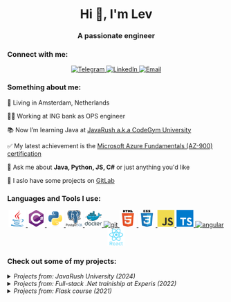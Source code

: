 <h1 align="center">Hi 👋, I'm Lev</h1>

<h3 align="center">A passionate engineer</h3>

<h3 align="left">Connect with me:</h3>
<div align="center">
  <a href="https://t.me/levnagornov">
    <img alt="Telegram" src="https://img.shields.io/badge/Telegram-2CA5E0?style=for-the-badge&logo=telegram&logoColor=whit"/>
  </a>
  <a href="https://www.linkedin.com/in/lnagornov">
    <img alt="LinkedIn" src="https://img.shields.io/badge/LinkedIn-0077B5?style=for-the-badge&logo=linkedin&logoColor=white"/>
  </a>
  <a href="mailto:levnagornov@yahoo.com">
    <img alt="Email" src="https://img.shields.io/badge/email-levnagornov@yahoo.com-D14836?style=for-the-badge&logo=gmail&logoColor=white"/>
  </a>
</div>

<h3 align="left">Something about me:</h3>
<p>📍 Living in Amsterdam, Netherlands</p>
<p>👨‍💻 Working at ING bank as OPS engineer</p>
<p>📚 Now I’m learning Java at <a href="https://landing.codegym.cc/en/university/">JavaRush a.k.a CodeGym University</a></p>
<p>✅ My latest achievement is the <a href="https://www.credly.com/badges/cca3d30d-af7a-4438-93a4-1fb18c688271/public_url">Microsoft Azure Fundamentals (AZ-900) certification</a></p>
<p>💬 Ask me about <b>Java, Python, JS, C#</b> or just anything you'd like</p>
<p>👾 I aslo have some projects on <a href="https://gitlab.com/lnagornov">GitLab</a></p>

<h3 align="left">Languages and Tools I use:</h3>
<div align="center">
    <!-- Java -->
    <a href="https://www.java.com/en/" target="_blank" rel="noreferrer">
        <img src="https://raw.githubusercontent.com/devicons/devicon/master/icons/java/java-original.svg" alt="java" width="40" height="40"/>
    </a>
    <!-- Csharp -->
    <a href="https://learn.microsoft.com/en-us/dotnet/csharp/" target="_blank" rel="noreferrer">
        <img src="https://raw.githubusercontent.com/devicons/devicon/master/icons/csharp/csharp-original.svg" alt="csharp" width="40" height="40"/>
    </a>
    <!-- Python -->
    <a href="https://www.python.org" target="_blank" rel="noreferrer">
        <img src="https://raw.githubusercontent.com/devicons/devicon/master/icons/python/python-original.svg" alt="python" width="40" height="40"/>
    </a>
    <!-- Postgres -->
    <a href="https://www.postgresql.org" target="_blank" rel="noreferrer">
        <img src="https://raw.githubusercontent.com/devicons/devicon/master/icons/postgresql/postgresql-original-wordmark.svg" alt="postgresql" width="40" height="40"/>
    </a>
    <!-- Docker -->
    <a href="https://www.docker.com/" target="_blank" rel="noreferrer">
        <img src="https://raw.githubusercontent.com/devicons/devicon/master/icons/docker/docker-original-wordmark.svg" alt="docker" width="40" height="40"/>
    </a>
    <!-- GIT -->
    <a href="https://git-scm.com/" target="_blank" rel="noreferrer">
        <img src="https://www.vectorlogo.zone/logos/git-scm/git-scm-icon.svg" alt="git" width="40" height="40"/>
    </a>
    <!-- HTML -->
    <a href="https://www.w3.org/html/" target="_blank" rel="noreferrer">
        <img src="https://raw.githubusercontent.com/devicons/devicon/master/icons/html5/html5-original-wordmark.svg" alt="html5" width="40" height="40"/>
    </a>
    <!-- CSS -->
    <a href="https://www.w3schools.com/css/" target="_blank" rel="noreferrer">
        <img src="https://raw.githubusercontent.com/devicons/devicon/master/icons/css3/css3-original-wordmark.svg" alt="css3" width="40" height="40"/>
    </a>
    <!-- JS -->
    <a href="https://developer.mozilla.org/en-US/docs/Web/JavaScript" target="_blank" rel="noreferrer">
        <img src="https://raw.githubusercontent.com/devicons/devicon/master/icons/javascript/javascript-original.svg" alt="javascript" width="40" height="40"/>
    </a>
    <!-- TS -->
    <a href="https://www.typescriptlang.org/" target="_blank" rel="noreferrer">
        <img src="https://raw.githubusercontent.com/devicons/devicon/master/icons/typescript/typescript-original.svg" alt="typescript" width="40" height="40"/>
    </a>
    <!-- Angular -->
    <a href="https://angular.io" target="_blank" rel="noreferrer">
        <img src="https://angular.io/assets/images/logos/angular/angular.svg" alt="angular" width="40" height="40"/>
    </a>
    <!-- React -->
    <a href="https://reactjs.org/" target="_blank" rel="noreferrer">
        <img src="https://raw.githubusercontent.com/devicons/devicon/master/icons/react/react-original-wordmark.svg" alt="react" width="40" height="40"/>
    </a>
</div>

<h3>Check out some of my projects:</h3>  
<details>
  <summary><i>Projects from: JavaRush University (2024)</i></summary>

  <div>
    <h3>
      Crypto-CLI
      <img alt="Java" src="https://img.shields.io/badge/Java-orange"/>
      <img alt="CLI APP" src="https://shields.io/badge/-CLI%20app-grey"/>
    </h3>
    <p>This CLI app can encrypt and decrypt files using the Caesar cipher.</p>
    <a href="https://github.com/levnagornov/crypto-cli">Check code</a>
    <hr>
  </div>

</details>

<details>
  <summary><i>Projects from: Full-stack .Net trainiship at Experis (2022)</i></summary>

  <div>
    <h3>
      MeFit 
      <img alt="REST" src="https://img.shields.io/badge/REST-green"/>
      <img alt="ASP .NET Core 6.0" src="https://shields.io/badge/-ASP_.NET_Core_6-blueviolet"/>
      <img alt="Angular" src="https://img.shields.io/badge/-Angular-DD0031?style=flat-square&logo=angular&logoColor=white"/>
      <img alt="TypeScript" src="https://shields.io/badge/TypeScript-3178C6?logo=TypeScript&logoColor=FFF&style=flat-square"/>
      <img alt="PostgreSQL" src="https://img.shields.io/badge/PostreSQL-skyblue"/>
      <img alt="Keycloak" src="https://img.shields.io/badge/Keycloak-lightgrey"/>
    </h3>
    <p>Full-stack web app which allows you to pick fitness program with workouts and exercises, finish it, and also track your progress.</p>
    <p>Built with Angular, ASP.Net, Keycloak, Postgres and it used to be deployed on Heroku.</p>
    <a href="https://gitlab.com/AyoubAuolad/mefitcase_assignment_front_end">Check front-end code</a>
    <br>
    <a href="https://gitlab.com/AyoubAuolad/mefitcase_assignment">Check back-end code</a>
    <br>
    <a href="https://gitlab.com/lnagornov/mefit-auth">Check middleware code</a>
    <hr>
  </div>
  
  <div>
    <h3>
      Movie Characters API 
      <img alt="REST" src="https://img.shields.io/badge/REST-green"/>
      <img alt="ASP .NET Core 6.0" src="https://shields.io/badge/-ASP_.NET_Core_6-blueviolet"/>
      <img alt="PostgreSQL" src="https://img.shields.io/badge/PostreSQL-skyblue"/>
    </h3>
    <p>RESTful API web app about movies, characters and franchises. Made with ASP.Net Core and PostgreSQL.</p>
    <a href="https://gitlab.com/lnagornov/movie-characters-api">Check code</a>
    <hr>
  </div>
  
  <div>
    <h3>
      Chinook and Superheroes 
      <img alt=".NET 5.0" src="https://img.shields.io/badge/-.NET%205.0%20-blueviolet"/>
      <img alt="SQL Server" src="https://img.shields.io/badge/SQL%20server-red"/>
    </h3>
    <p>This project contains ChinookReader console app in C#, that allows to manipulate Chinook database 
      and bunch of scripts to create and manipulate Superheroes database.</p>
    <a href="https://gitlab.com/lnagornov/chinook-and-superheroes">Check code</a>
    <hr>
  </div>
  
  <div>
    <h3>
      RPG characters 
      <img alt="C#" src="https://img.shields.io/badge/C%23-007ACC?style=flat&logo=CSharp&logoColor=white"/>
      <img alt="CLI APP" src="https://shields.io/badge/-CLI%20app-grey"/>
    </h3>
    <p>This console application in C# imitates console RPG.</p>
    <a href="https://gitlab.com/lnagornov/rpg-characters">Check code</a>
    <hr>
  </div>
  
  <div>
    <h3>
      Pokémon Trainer 
      <img alt="Angular" src="https://img.shields.io/badge/-Angular-DD0031?style=flat-square&logo=angular&logoColor=white"/>
      <img alt="TypeScript" src="https://shields.io/badge/TypeScript-3178C6?logo=TypeScript&logoColor=FFF&style=flat-square"/>
    </h3>
    <p>This Angular app allows to collect Pokémon received from the PokeAPI.</p>
    <a href="https://gitlab.com/lnagornov/pokemon-trainer">Check code</a>
    <hr>
  </div>
  
  <div>
    <h3>
      Lost in translation 
      <img alt="React" src="https://img.shields.io/badge/-React-45b8d8?style=flat-square&logo=react&logoColor=white"/>
      <img alt="TypeScript" src="https://shields.io/badge/TypeScript-3178C6?logo=TypeScript&logoColor=FFF&style=flat-square"/>
    </h3>
    <p>This React app translates sentences into American sign language.</p>
    <a href="https://gitlab.com/lnagornov/lost-in-translation">Check code</a>
    <hr>
  </div>
  
  <div>
    <h3>
      Komputer Store 
      <img alt="JavaScript" src="https://shields.io/badge/JavaScript-F7DF1E?logo=JavaScript&logoColor=000&style=flat-square"/>
    </h3>
    <p>It's dynamic webpage created using “vanilla” JavaScript</p>
    <a href="https://gitlab.com/lnagornov/komputer-store">Check code</a>
    <hr>
  </div>
</details>

<details>
  <summary><i>Projects from: Flask course (2021)</i></summary>
  
  <div>
    <h3>
      Travel website
      <img alt="Python" src="https://shields.io/badge/-Python-4584b6"/>
      <img alt="Flask" src="https://shields.io/badge/-Flask-black"/>
      <img alt="Bootstrap 4.0" src="https://shields.io/badge/-Bootstrap%204.0-6610f2"/>
      <img alt="API" src="https://shields.io/badge/-API-snow"/>
    </h3>
    <p>This is a static website about traveling, it offers some nice tours to go from several towns and even shows current weather in the town!</p>
    <p><Build with Python, Flask, Bootstrap 4 and weather API from OpenWeatherMap/p>
    <a href="https://github.com/levnagornov/travel-website">Check code</a>
    <hr>
  </div>

  <div>
    <h3>
      English tutors website
    <img alt="Python" src="https://shields.io/badge/-Python-4584b6"/>
    <img alt="Flask" src="https://shields.io/badge/-Flask-black"/>
    <img alt="Bootstrap 4.0" src="https://shields.io/badge/-Bootstrap%204.0-6610f2"/>
    <img alt="SQLite" src="https://shields.io/badge/-SQLite-044a64"/>
    </h3>
    <p>This is a static website about booking an english language lesson with some tutors. Here I have worked with WTForms.</p>
    <a href="https://github.com/levnagornov/english-tutors-website-with-db">Check code of a version with DB</a>
    <br>
    <a href="https://github.com/levnagornov/english-tutors-website">Check code of a version without DB</a>
    <hr>
  </div>

  <div>
    <h3>
      Food delivery website
      <img alt="Python" src="https://shields.io/badge/-Python-4584b6"/>
      <img alt="Flask" src="https://shields.io/badge/-Flask-black"/>
      <img alt="Bootstrap 4.0" src="https://shields.io/badge/-Bootstrap%204.0-6610f2"/>
      <img alt="SQLite" src="https://shields.io/badge/-SQLite-044a64"/>
    </h3>
    <p>This a static website about food delivery.</p>
    <a href="https://github.com/levnagornov/food-delivery-website">Check code</a>
    <hr>
  </div>
</details>
